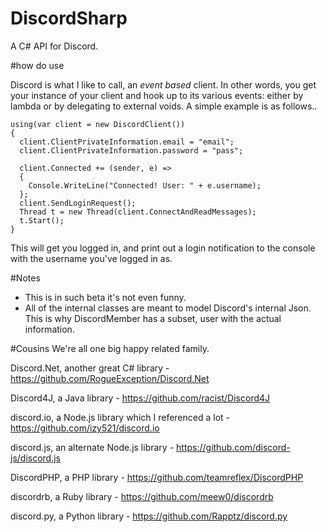 # DiscordSharp
A C# API for Discord.

#how do use

Discord is what I like to call, an *event based* client. In other words, you get your instance of your client and hook up to its various events: either by lambda or by delegating to external voids. A simple example is as follows..

```
using(var client = new DiscordClient())
{
  client.ClientPrivateInformation.email = "email";
  client.ClientPrivateInformation.password = "pass";
  
  client.Connected += (sender, e) =>
  {
    Console.WriteLine("Connected! User: " + e.username);
  };
  client.SendLoginRequest();
  Thread t = new Thread(client.ConnectAndReadMessages);
  t.Start();
}
```
This will get you logged in, and print out a login notification to the console with the username you've logged in as.

#Notes
* This is in such beta it's not even funny.
* All of the internal classes are meant to model Discord's internal Json. This is why DiscordMember has a subset, user with the actual information.

#Cousins
We're all one big happy related family. 

Discord.Net, another great C# library - https://github.com/RogueException/Discord.Net

Discord4J, a Java library - https://github.com/racist/Discord4J

discord.io, a Node.js library which I referenced a lot - https://github.com/izy521/discord.io

discord.js, an alternate Node.js library - https://github.com/discord-js/discord.js

DiscordPHP, a PHP library - https://github.com/teamreflex/DiscordPHP

discordrb, a Ruby library - https://github.com/meew0/discordrb

discord.py, a Python library - https://github.com/Rapptz/discord.py
